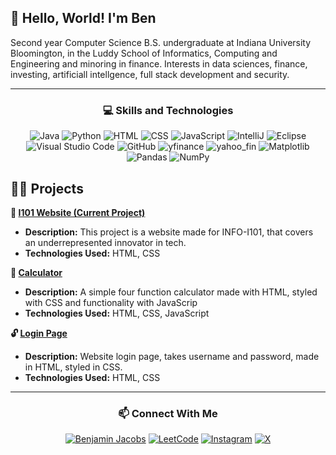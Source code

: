 ## 👋 Hello, World! I'm Ben

Second year Computer Science B.S. undergraduate at Indiana University Bloomington, in the Luddy School of Informatics, Computing and Engineering and minoring in finance. Interests in data sciences, finance, investing, artificiall intellgence, full stack development and security.

---

<h3 align="center">💻 Skills and Technologies</h3>

<div align="center">

![Java](https://img.shields.io/badge/Java-007396?style=flat&logo=java&logoColor=white) ![Python](https://img.shields.io/badge/Python-3776AB?style=flat&logo=python&logoColor=white)
![HTML](https://img.shields.io/badge/HTML-E34F26?style=flat&logo=html5&logoColor=white) ![CSS](https://img.shields.io/badge/CSS-1572B6?style=flat&logo=css3&logoColor=white)
![JavaScript](https://img.shields.io/badge/JavaScript-F7DF1E?style=flat&logo=javascript&logoColor=black) ![IntelliJ](https://img.shields.io/badge/IntelliJ-000000?style=flat&logo=intellijidea&logoColor=white) ![Eclipse](https://img.shields.io/badge/Eclipse-2C2255?style=flat&logo=eclipseide&logoColor=white) ![Visual Studio Code](https://img.shields.io/badge/Visual%20Studio%20Code-007ACC?style=flat&logo=visualstudio&logoColor=white) ![GitHub](https://img.shields.io/badge/GitHub-181717?style=flat&logo=github&logoColor=white) ![yfinance](https://img.shields.io/badge/yfinance-1C5C8B?style=flat&logo=python&logoColor=white) ![yahoo_fin](https://img.shields.io/badge/yahoo_fin-1C5C8B?style=flat&logo=python&logoColor=white) ![Matplotlib](https://img.shields.io/badge/Matplotlib-DA5C5C?style=flat&logoColor=white)
![Pandas](https://img.shields.io/badge/Pandas-150458?style=flat&logo=python&logoColor=white) ![NumPy](https://img.shields.io/badge/NumPy-013243?style=flat&logo=numpy&logoColor=white)

</div>


## 🧑‍💻 Projects
**👤 [I101 Website (Current Project)](https://github.com/ben-jax/I101-UR-Project)**
   - **Description:** This project is a website made for INFO-I101, that covers an underrepresented innovator in tech.
   - **Technologies Used:** HTML, CSS
     
**🧮 [Calculator](https://github.com/ben-jax/Calculator)**
   - **Description:** A simple four function calculator made with HTML, styled with CSS and functionality with JavaScrip
   - **Technologies Used:** HTML, CSS, JavaScript

**🔓 [Login Page](https://github.com/ben-jax/Login-Page)**
   - **Description:** Website login page, takes username and password, made in HTML, styled in CSS. 
   - **Technologies Used:** HTML, CSS

---

<h3 align="center">📫 Connect With Me</h3>

<div align="center">
   
[![Benjamin Jacobs](https://img.shields.io/badge/LinkedIn-0077B5?style=flat&logo=linkedin&logoColor=white)](https://www.linkedin.com/in/ben-jax/)
[![LeetCode](https://img.shields.io/badge/LeetCode-F9C233?style=flat&logo=leetcode&logoColor=black)](https://leetcode.com/u/benjacobs/)
[![Instagram](https://img.shields.io/badge/Instagram-E4405F?style=flat&logo=instagram&logoColor=white)](https://www.instagram.com/_benjacobss/) 
[![X](https://img.shields.io/badge/X-1DA1F2?style=flat&logo=x&logoColor=white)](https://x.com/Ben_Jacobs24)
</div>





